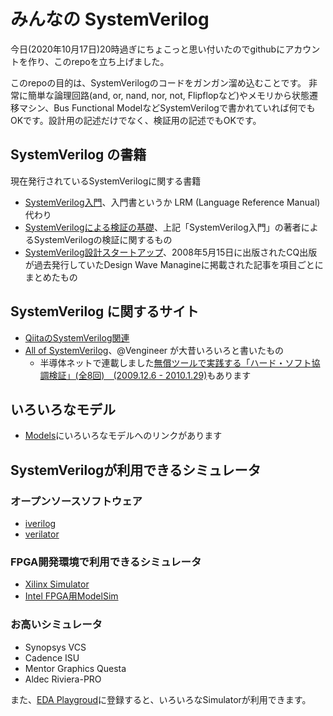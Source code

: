 # みんなの SystemVerilog

今日(2020年10月17日)20時過ぎにちょこっと思い付いたのでgithubにアカウントを作り、このrepoを立ち上げました。

このrepoの目的は、SystemVerilogのコードをガンガン溜め込むことです。
非常に簡単な論理回路(and, or, nand, nor, not, Flipflopなど)やメモリから状態遷移マシン、Bus Functional
ModelなどSystemVerilogで書かれていれば何でもOKです。設計用の記述だけでなく、検証用の記述でもOKです。

## SystemVerilog の書籍

現在発行されているSystemVerilogに関する書籍

* [SystemVerilog入門](https://www.kyoritsu-pub.co.jp/bookdetail/9784320124639)、入門書というか LRM (Language Reference Manual)代わり
* [SystemVerilogによる検証の基礎](https://www.morikita.co.jp/books/book/3427)、上記「SystemVerilog入門」の著者によるSystemVerilogの検証に関するもの
* [SystemVerilog設計スタートアップ](https://www.cqpub.co.jp/hanbai/books/36/36191.htm)、2008年5月15日に出版されたCQ出版が過去発行していたDesign Wave Managineに掲載された記事を項目ごとにまとめたもの

## SystemVerilog に関するサイト

* [QiitaのSystemVerilog関連](https://qiita.com/search?q=SystemVerilog)
* [All of SystemVerilog](https://sites.google.com/site/allofsystemverilog/)、@Vengineer が大昔いろいろと書いたもの
  * 半導体ネットで連載しました[無償ツールで実践する「ハード・ソフト協調検証」(全8回)　(2009.12.6 - 2010.1.29)](https://sites.google.com/site/allofsystemverilog/Home/dpi-c)もあります

## いろいろなモデル

* [Models](Models.md)にいろいろなモデルへのリンクがあります

## SystemVerilogが利用できるシミュレータ 
### オープンソースソフトウェア
* [iverilog](http://iverilog.icarus.com/)
* [verilator](https://www.veripool.org/wiki/verilator)

### FPGA開発環境で利用できるシミュレータ
* [Xilinx Simulator](https://japan.xilinx.com/products/design-tools/vivado/simulator.html)
* [Intel FPGA用ModelSim](https://www.intel.co.jp/content/www/jp/ja/software/programmable/quartus-prime/model-sim.html)

### お高いシミュレータ
* Synopsys VCS
* Cadence ISU
* Mentor Graphics Questa
* Aldec Riviera-PRO

また、[EDA Playgroud](https://www.edaplayground.com/)に登録すると、いろいろなSimulatorが利用できます。



